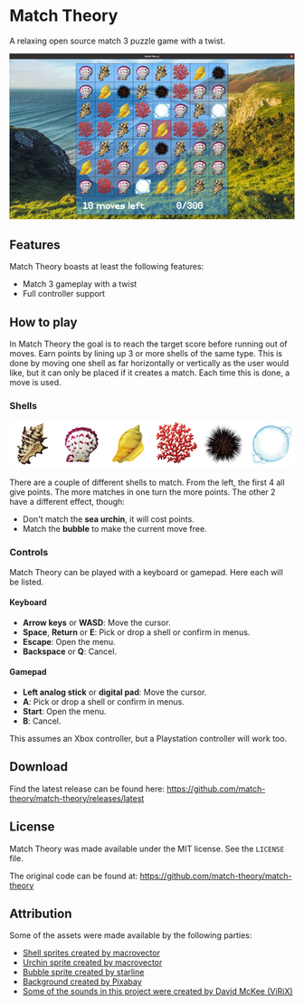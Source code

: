 # Match Theory
A relaxing open source match 3 puzzle game with a twist.

![screenshot](screenshot.jpg?raw=true)

## Features

Match Theory boasts at least the following features:

- Match 3 gameplay with a twist
- Full controller support

## How to play

In Match Theory the goal is to reach the target score before running out of moves. Earn points by lining up 3 or more shells of the same type. This is done by moving one shell as far horizontally or vertically as the user would like, but it can only be placed if it creates a match. Each time this is done, a move is used.

### Shells

![shells](assets/images/shells.png?raw=true)

There are a couple of different shells to match. From the left, the first 4 all give points. The more matches in one turn the more points. The other 2 have a different effect, though:

- Don't match the **sea urchin**, it will cost points.
- Match the **bubble** to make the current move free.

### Controls

Match Theory can be played with a keyboard or gamepad. Here each will be listed.

#### Keyboard

- **Arrow keys** or **WASD**: Move the cursor.
- **Space**, **Return** or **E**: Pick or drop a shell or confirm in menus.
- **Escape**: Open the menu.
- **Backspace** or **Q**: Cancel.

#### Gamepad

- **Left analog stick** or **digital pad**: Move the cursor.
- **A**: Pick or drop a shell or confirm in menus.
- **Start**: Open the menu.
- **B**: Cancel.

This assumes an Xbox controller, but a Playstation controller will work too.

## Download

Find the latest release can be found here: https://github.com/match-theory/match-theory/releases/latest

## License

Match Theory was made available under the MIT license. See the ``LICENSE`` file.

The original code can be found at: https://github.com/match-theory/match-theory

## Attribution

Some of the assets were made available by the following parties:

- [Shell sprites created by macrovector](https://www.freepik.com/free-vector/sea-fauna-icons_3924735.htm)
- [Urchin sprite created by macrovector](https://www.freepik.com/free-vector/sea-life-cartoon-icons-set_4265868.htm)
- [Bubble sprite created by starline](https://www.freepik.com/free-vector/water-bubbles-background-with-text-space_15355945.htm)
- [Background created by Pixabay](https://www.pexels.com/photo/scenic-view-of-landscape-against-sky-315998/)
- [Some of the sounds in this project were created by David McKee (ViRiX)](https://www.soundcloud.com/virix)
